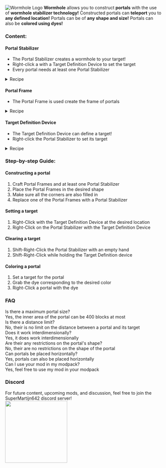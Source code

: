 ![Wormhole Logo](https://imgur.com/IahF6MC.png)
**Wormhole** allows you to construct **portals** with the use of **wormhole stabilizer technology!** Constructed portals can **teleport** you to **any defined location!** Portals can be of **any shape and size!** Portals can also be **colored using dyes!**
  
### Content:

#### Portal Stabilizer
- The Portal Stabilizer creates a wormhole to your target!
- Right-click a with a Target Definition Device to set the target
- Every portal needs at least one Portal Stabilizer
<details>
  <summary>Recipe</summary>
  
  <img alt="Recipe for the Portal Stabilizer" src="https://imgur.com/290FaTz.png" width="308" />
</details>

#### Portal Frame
- The Portal Frame is used create the frame of portals
<details>
  <summary>Recipe</summary>
  
  <img alt="Recipe for the Portal Frame" src="https://imgur.com/aVdEWN7.png" width="308" />
</details>

#### Target Definition Device
- The Target Definition Device can define a target!
- Right-click the Portal Stabilizer to set its target
<details>
  <summary>Recipe</summary>
  
  <img alt="Recipe for the Target Definition Device" src="https://imgur.com/AeFYKVs.png" width="308" />
</details>


### Step-by-step Guide:

#### Constructing a portal
1. Craft Portal Frames and at least one Portal Stabilizer
2. Place the Portal Frames in the desired shape
3. Make sure all the corners are also filled in
4. Replace one of the Portal Frames with a Portal Stabilizer

#### Setting a target
1. Right-Click with the Target Definition Device at the desired location
2. Right-Click on the Portal Stabilizer with the Target Definition Device

#### Clearing a target
1. Shift-Right-Click the Portal Stabilizer with an empty hand
2. Shift-Right-Click while holding the Target Definition device

#### Coloring a portal
1. Set a target for the portal
2. Grab the dye corresponding to the desired color
3. Right-Click a portal with the dye


### FAQ
Is there a maximum portal size?  
Yes, the inner area of the portal can be 400 blocks at most  
Is there a distance limit?  
No, their is no limit on the distance between a portal and its target  
Does it work interdimensionally?  
Yes, it does work interdimensionally  
Are their any restrictions on the portal's shape?  
No, their are no restrictions on the shape of the portal  
Can portals be placed horizontally?  
Yes, portals can also be placed horizontally  
Can I use your mod in my modpack?  
Yes, feel free to use my mod in your modpack

### Discord
For future content, upcoming mods, and discussion, feel free to join the SuperMartijn642 discord server!  
[<img width='200' src='https://snrclan.com/wp-content/uploads/2020/02/join-discord-png-13.png'>](https://discord.gg/QEbGyUYB2e)
